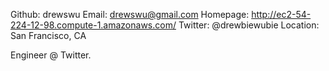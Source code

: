 Github:   drewswu
Email:	  drewswu@gmail.com
Homepage: http://ec2-54-224-12-98.compute-1.amazonaws.com/
Twitter:  @drewbiewubie
Location: San Francisco, CA

Engineer @ Twitter.
